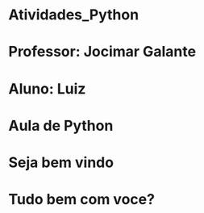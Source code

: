 # Atividades_Python

# Professor: Jocimar Galante
# Aluno: Luiz
# Aula de Python
# Seja bem vindo
# Tudo bem com voce?